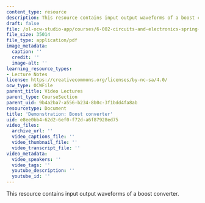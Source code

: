 ```yaml
---
content_type: resource
description: This resource contains input output waveforms of a boost converter.
draft: false
file: /ol-ocw-studio-app/courses/6-002-circuits-and-electronics-spring-2007/e8ee0bb462d26ef0f72da6f87928ed75_demo_28.pdf
file_size: 35014
file_type: application/pdf
image_metadata:
  caption: ''
  credit: ''
  image-alt: ''
learning_resource_types:
- Lecture Notes
license: https://creativecommons.org/licenses/by-nc-sa/4.0/
ocw_type: OCWFile
parent_title: Video Lectures
parent_type: CourseSection
parent_uid: 9b4a2ba7-a556-b234-8b0c-3f1bdd4fa8ab
resourcetype: Document
title: 'Demonstration: Boost converter'
uid: e8ee0bb4-62d2-6ef0-f72d-a6f87928ed75
video_files:
  archive_url: ''
  video_captions_file: ''
  video_thumbnail_file: ''
  video_transcript_file: ''
video_metadata:
  video_speakers: ''
  video_tags: ''
  youtube_description: ''
  youtube_id: ''
---
```

This resource contains input output waveforms of a boost converter.